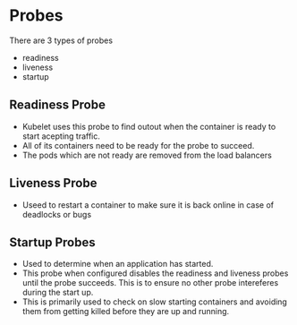 # Probes

  There are 3 types of probes

  - readiness
  - liveness
  - startup

## Readiness Probe

- Kubelet uses this probe to find outout when the container is ready to start acepting traffic.
- All of its containers need to be ready for the probe to succeed.
- The pods which are not ready are removed from the load balancers
  
## Liveness Probe

- Useed to restart a container to make sure it is back online in case of deadlocks or bugs

## Startup Probes

- Used to determine when an application has started.
- This probe when configured disables the readiness and liveness probes until the probe succeeds. This is to ensure no other probe intereferes during the start up.
- This is primarily used to check on slow starting containers and avoiding them from getting killed before they are up and running.
